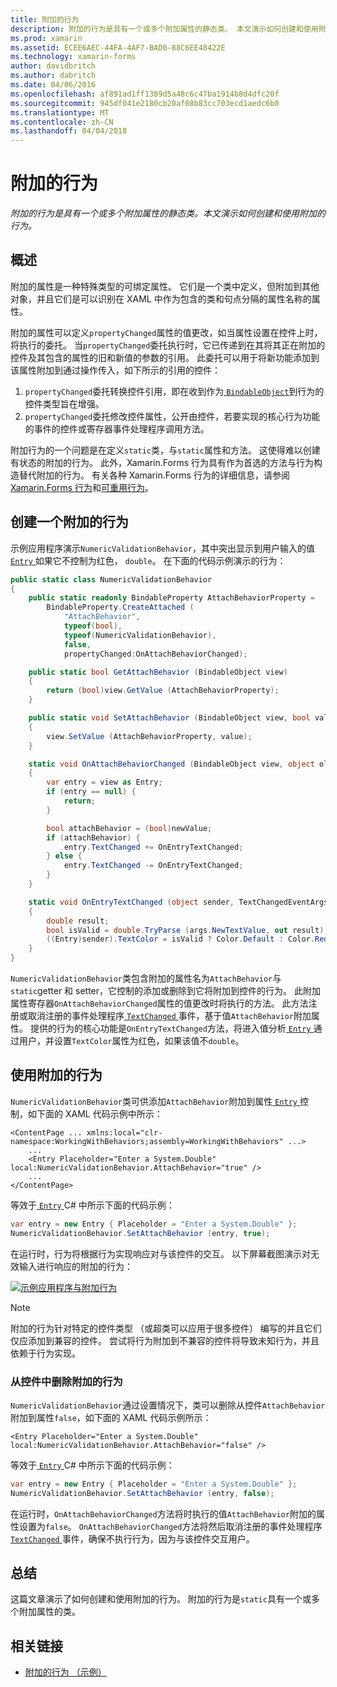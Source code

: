 ```yaml
---
title: 附加的行为
description: 附加的行为是具有一个或多个附加属性的静态类。 本文演示如何创建和使用附加的行为。
ms.prod: xamarin
ms.assetid: ECEE6AEC-44FA-4AF7-BAD0-88C6EE48422E
ms.technology: xamarin-forms
author: davidbritch
ms.author: dabritch
ms.date: 04/06/2016
ms.openlocfilehash: af891ad1ff1389d5a48c6c47ba1914b8d4dfc20f
ms.sourcegitcommit: 945df041e2180cb20af08b83cc703ecd1aedc6b0
ms.translationtype: MT
ms.contentlocale: zh-CN
ms.lasthandoff: 04/04/2018
---
```

# <a name="attached-behaviors"></a>附加的行为

_附加的行为是具有一个或多个附加属性的静态类。本文演示如何创建和使用附加的行为。_

## <a name="overview"></a>概述

附加的属性是一种特殊类型的可绑定属性。 它们是一个类中定义，但附加到其他对象，并且它们是可以识别在 XAML 中作为包含的类和句点分隔的属性名称的属性。

附加的属性可以定义`propertyChanged`属性的值更改，如当属性设置在控件上时，将执行的委托。 当`propertyChanged`委托执行时，它已传递到在其将其正在附加的控件及其包含的属性的旧和新值的参数的引用。 此委托可以用于将新功能添加到该属性附加到通过操作传入，如下所示的引用的控件：

1. `propertyChanged`委托转换控件引用，即在收到作为[ `BindableObject`](https://developer.xamarin.com/api/type/Xamarin.Forms.BindableObject/)到行为的控件类型旨在增强。
1. `propertyChanged`委托修改控件属性，公开由控件，若要实现的核心行为功能的事件的控件或寄存器事件处理程序调用方法。

附加行为的一个问题是在定义`static`类，与`static`属性和方法。 这使得难以创建有状态的附加的行为。 此外，Xamarin.Forms 行为具有作为首选的方法与行为构造替代附加的行为。 有关各种 Xamarin.Forms 行为的详细信息，请参阅[Xamarin.Forms 行为](~/xamarin-forms/app-fundamentals/behaviors/creating.md)和[可重用行为](~/xamarin-forms/app-fundamentals/behaviors/reusable/index.md)。

## <a name="creating-an-attached-behavior"></a>创建一个附加的行为

示例应用程序演示`NumericValidationBehavior`，其中突出显示到用户输入的值[ `Entry` ](https://developer.xamarin.com/api/type/Xamarin.Forms.Entry/)如果它不控制为红色， `double`。 在下面的代码示例演示的行为：

```csharp
public static class NumericValidationBehavior
{
    public static readonly BindableProperty AttachBehaviorProperty =
        BindableProperty.CreateAttached (
            "AttachBehavior",
            typeof(bool),
            typeof(NumericValidationBehavior),
            false,
            propertyChanged:OnAttachBehaviorChanged);

    public static bool GetAttachBehavior (BindableObject view)
    {
        return (bool)view.GetValue (AttachBehaviorProperty);
    }

    public static void SetAttachBehavior (BindableObject view, bool value)
    {
        view.SetValue (AttachBehaviorProperty, value);
    }

    static void OnAttachBehaviorChanged (BindableObject view, object oldValue, object newValue)
    {
        var entry = view as Entry;
        if (entry == null) {
            return;
        }

        bool attachBehavior = (bool)newValue;
        if (attachBehavior) {
            entry.TextChanged += OnEntryTextChanged;
        } else {
            entry.TextChanged -= OnEntryTextChanged;
        }
    }

    static void OnEntryTextChanged (object sender, TextChangedEventArgs args)
    {
        double result;
        bool isValid = double.TryParse (args.NewTextValue, out result);
        ((Entry)sender).TextColor = isValid ? Color.Default : Color.Red;
    }
}
```

`NumericValidationBehavior`类包含附加的属性名为`AttachBehavior`与`static`getter 和 setter，它控制的添加或删除到它将附加到控件的行为。 此附加属性寄存器`OnAttachBehaviorChanged`属性的值更改时将执行的方法。 此方法注册或取消注册的事件处理程序[ `TextChanged` ](https://developer.xamarin.com/api/event/Xamarin.Forms.Entry.TextChanged/)事件，基于值`AttachBehavior`附加属性。 提供的行为的核心功能是`OnEntryTextChanged`方法，将进入值分析[ `Entry` ](https://developer.xamarin.com/api/type/Xamarin.Forms.Entry/)通过用户，并设置`TextColor`属性为红色，如果该值不`double`。

## <a name="consuming-an-attached-behavior"></a>使用附加的行为

`NumericValidationBehavior`类可供添加`AttachBehavior`附加到属性[ `Entry` ](https://developer.xamarin.com/api/type/Xamarin.Forms.Entry/)控制，如下面的 XAML 代码示例中所示：

```xaml
<ContentPage ... xmlns:local="clr-namespace:WorkingWithBehaviors;assembly=WorkingWithBehaviors" ...>
    ...
    <Entry Placeholder="Enter a System.Double" local:NumericValidationBehavior.AttachBehavior="true" />
    ...
</ContentPage>
```

等效于[ `Entry` ](https://developer.xamarin.com/api/type/Xamarin.Forms.Entry/) C# 中所示下面的代码示例：

```csharp
var entry = new Entry { Placeholder = "Enter a System.Double" };
NumericValidationBehavior.SetAttachBehavior (entry, true);
```

在运行时，行为将根据行为实现响应对与该控件的交互。 以下屏幕截图演示对无效输入进行响应的附加的行为：

[![](attached-images/screenshots-sml.png "示例应用程序与附加行为")](attached-images/screenshots.png#lightbox "示例与附加行为的应用程序")

> [!NOTE]
> 附加的行为针对特定的控件类型 （或超类可以应用于很多控件） 编写的并且它们仅应添加到兼容的控件。 尝试将行为附加到不兼容的控件将导致未知行为，并且依赖于行为实现。

### <a name="removing-an-attached-behavior-from-a-control"></a>从控件中删除附加的行为

`NumericValidationBehavior`通过设置情况下，类可以删除从控件`AttachBehavior`附加到属性`false`，如下面的 XAML 代码示例所示：

```xaml
<Entry Placeholder="Enter a System.Double" local:NumericValidationBehavior.AttachBehavior="false" />
```

等效于[ `Entry` ](https://developer.xamarin.com/api/type/Xamarin.Forms.Entry/) C# 中所示下面的代码示例：

```csharp
var entry = new Entry { Placeholder = "Enter a System.Double" };
NumericValidationBehavior.SetAttachBehavior (entry, false);
```

在运行时，`OnAttachBehaviorChanged`方法将时执行的值`AttachBehavior`附加的属性设置为`false`。 `OnAttachBehaviorChanged`方法将然后取消注册的事件处理程序[ `TextChanged` ](https://developer.xamarin.com/api/event/Xamarin.Forms.Entry.TextChanged/)事件，确保不执行行为，因为与该控件交互用户。

## <a name="summary"></a>总结

这篇文章演示了如何创建和使用附加的行为。 附加的行为是`static`具有一个或多个附加属性的类。


## <a name="related-links"></a>相关链接

- [附加的行为 （示例）](https://developer.xamarin.com/samples/xamarin-forms/behaviors/attachednumericvalidationbehavior/)
